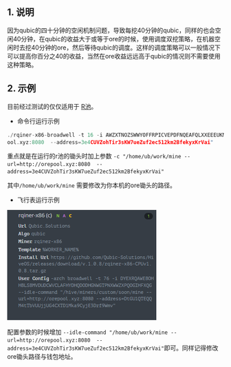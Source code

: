 ## 1. 说明

因为qubic的四十分钟的空闲机制问题，导致每挖40分钟的qubic，同样的也会空闲40分钟，在qubic的收益大于或等于ore的时候，使用调度双挖策略，在机器空闲时去挖40分钟的ore，然后等待qubic的调度。这样的调度策略可以一般情况下可以提高你百分之40的收益，当然在ore收益远远高于qubic的情况则不需要使用这种策略。


## 2. 示例


目前经过测试的仅仅适用于 [R池](https://github.com/Qubic-Solutions)。



* 命令行运行示例

```c
./rqiner-x86-broadwell -t 16 -i AWZXTNOZSWWYOFFRPICVEPDFNQEAFQLXXEEEUKMXAHVYEQZJHBRIANSDTLFD -l test -c "/home/ub/work/mine --url=http://orep
ool.xyz:8080  --address=3e4CUVZohTir3sKW7ueZuf2ec512km2BfekyxKrVai"
```


重点就是在运行的r池的锄头时加上参数 `-c "/home/ub/work/mine --url=http://orepool.xyz:8080  --address=3e4CUVZohTir3sKW7ueZuf2ec512km2BfekyxKrVai"`

其中`/home/ub/work/mine` 需要修改为你本机的ore锄头的路径。



* 飞行表运行示例

![image example](./images/rq-os.png)

配置参数的时候增加 `--idle-command "/home/ub/work/mine --url=http://orepool.xyz:8080  --address=3e4CUVZohTir3sKW7ueZuf2ec512km2BfekyxKrVai"`即可。同样记得修改ore锄头路径与钱包地址。



